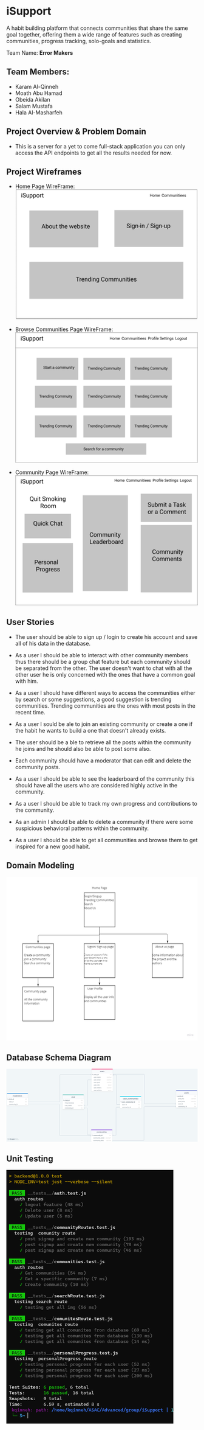 # iSupport

A habit building platform that connects communities that share the same goal together, offering them a wide range of features such as creating communities, progress tracking, solo-goals and statistics.

Team Name: **Error Makers**

## Team Members:

- Karam Al-Qinneh
- Moath Abu Hamad
- Obeida Akilan
- Salam Mustafa
- Hala Al-Masharfeh

## Project Overview & Problem Domain

- This is a server for a yet to come full-stack application you can only access the API endpoints to get all the results needed for now.

## Project Wireframes

- Home Page WireFrame:  
  ![Home Page](./assets/home-page.png)

- Browse Communities Page WireFrame:  
  ![Browse Page](./assets/browse.png)

- Community Page WireFrame:  
  ![Community Page](./assets/community.png)

## User Stories

- The user should be able to sign up / login to create his account and save all of his data in the database.

- As a user I should be able to interact with other community members thus there should be a group chat feature but each community should be separated from the other. The user doesn't want to chat with all the other user he is only concerned with the ones that have a common goal with him.

- As a user I should have different ways to access the communities either by search or some suggestions, a good suggestion is trending communities. Trending communities are the ones with most posts in the recent time.

- As a user I sould be ale to join an existing community or create a one if the habit he wants to build a one that doesn't already exists.

- The user should be a ble to retrieve all the posts within the community he joins and he should also be able to post some also.

- Each community should have a moderator that can edit and delete the community posts.

- As a user I should be able to see the leaderboard of the community this should have all the users who are considered highly active in the community.

- As a user I should be able to track my own progress and contributions to the community.

- As an admin I should be able to delete a community if there were some suspicious behavioral patterns within the community.

- As a user I should be able to get all communities and browse them to get inspired for a new good habit.

## Domain Modeling

![Domain Modeling](./assets/domain-modeling.jpg)

## Database Schema Diagram

![Database Schema Diagram](./assets/finalSqlDiagram.png)

## Unit Testing

![Unit Testing](./assets/test-results.png)
